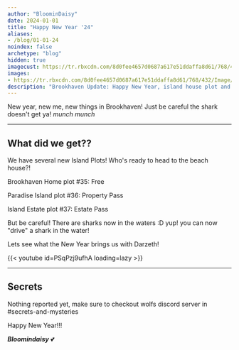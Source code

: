 ```yaml
---
author: "BloominDaisy"
date: 2024-01-01
title: "Happy New Year '24"
aliases:
- /blog/01-01-24
noindex: false
archetype: "blog"
hidden: true
imagecust: https://tr.rbxcdn.com/8d0fee4657d0687a617e51ddaffa8d61/768/432/Image/Png
images:
- https://tr.rbxcdn.com/8d0fee4657d0687a617e51ddaffa8d61/768/432/Image/Png
description: "Brookhaven Update: Happy New Year, island house plot and sharks!"
---
```


New year, new me, new things in Brookhaven! Just be careful the shark doesn't get ya! _munch munch_

---

## What did we get??

We have several new Island Plots!  Who's ready to head to the beach house?!


Brookhaven Home plot #35: Free

Paradise Island plot #36: Property Pass

Island Estate plot #37: Estate Pass

But be careful! There are sharks now in the waters :D yup! you can now "drive" a shark in the water!


Lets see what the New Year brings us with Darzeth!

{{< youtube id=PSqPzj9ufhA loading=lazy >}}

---


## Secrets

Nothing reported yet, make sure to checkout wolfs discord server in #secrets-and-mysteries 

Happy New Year!!!

_**Bloomindaisy**_ <span class="nowrap"><span class="emojify">💕</span>